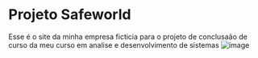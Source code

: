 # Projeto Safeworld 
Esse é o site da minha empresa ficticia para o projeto de conclusaão de curso da meu curso em analise e desenvolvimento de sistemas
![image](https://github.com/ThainaraCostaS/Projeto-TCC/assets/143974122/62148ec3-d86d-4d58-a64a-73afa0cadbae)


